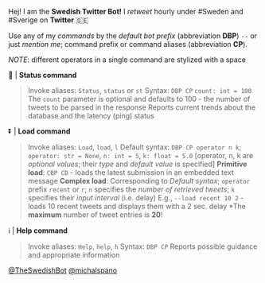 Hej! I am the **Swedish Twitter Bot!**
I *retweet* hourly under #Sweden and #Sverige on **Twitter** 🇸🇪

Use any of my *commands* by the *default bot prefix* (abbreviation **DBP**) `--` or just *mention me*; command prefix or command aliases (abbreviation **CP**).

*NOTE*: different operators in a single command are stylized with a space

📶 | **Status command**
> Invoke aliases: `Status`, `status` or `st`
> Syntax: `DBP CP` `count: int = 100`
> The `count` parameter is optional and defaults to 100 - the number of tweets to be parsed in the response
> Reports current trends about the database and the latency (ping) status

⏬ | **Load command**
> Invoke aliases: `Load`, `load`, `l`
> Default syntax: `DBP CP operator n k`; `operator: str = None`, `n: int = 5`, `k: float = 5.0` [operator, n, k are *optional values*; their *type* and *default value* is specified]
> **Primitive load**: `CBP CD` - loads the latest submission in an embedded text message
> **Complex load**: Corresponding to *Default syntax*; `operator` prefix `recent` or `r`;
> `n` specifies the *number of retrieved tweets*; `k` specifies their *input interval* (i.e. delay)
> E.g., `--load recent 10 2` - loads 10 recent tweets and displays them with a 2 sec. delay
\*The __maximum__ number of tweet entries is **20**!

ℹ️ | **Help command**
> Invoke aliases: `Help`, `help`, `h`
> Syntax: `DBP CP`
> Reports possible guidance and appropriate information

[@TheSwedishBot](https://twitter.com/TheSwedishBot)
[@michalspano](https://github.com/michalspano)